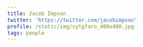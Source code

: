 ```yaml
---
title: Jacob Impson
twitter: 'https://twitter.com/jacobimpson'
profile: /static/img/sytgfaro_400x400.jpg
tags: people
---
```


